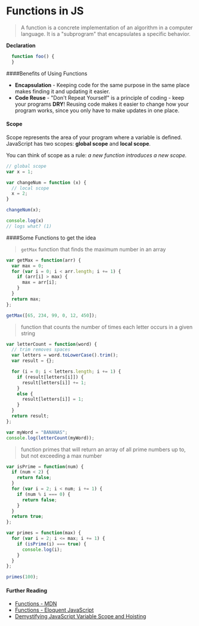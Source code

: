 

Functions in JS
=======
>A function is a concrete implementation of an algorithm in a computer language. It is a "subprogram" that encapsulates a specific behavior.


**Declaration**

```javascript
  function foo() {
  }
```

####Benefits of Using Functions

* **Encapsulation** - Keeping code for the same purpose in the same place makes finding it and updating it easier.
* **Code Reuse** - "Don't Repeat Yourself" is a principle of coding - keep your programs **DRY**! Reusing code makes it easier to change how your program works, since you only have to make updates in one place. 

#### Scope

Scope represents the area of your program where a variable is defined. JavaScript has two scopes: **global scope** and **local scope**.

You can think of scope as a rule: *a new function introduces a new scope.*

```js
// global scope
var x = 1;

var changeNum = function (x) {
  // local scope
  x = 2;
}

changeNum(x);

console.log(x)
// logs what? (1)

```

####Some Functions to get the idea

> `getMax` function that finds the maximum number in an array
```javascript
var getMax = function(arr) {
  var max = 0;
  for (var i = 0; i < arr.length; i += 1) {
    if (arr[i] > max) {
      max = arr[i];
    }
  }
  return max;
};

getMax([65, 234, 99, 0, 12, 450]);
```

> function that counts the number of times each letter occurs in a given string

```javascript
var letterCount = function(word) {
  // trim removes spaces
  var letters = word.toLowerCase().trim();
  var result = {};

  for (i = 0; i < letters.length; i += 1) {
    if (result[letters[i]]) {
      result[letters[i]] += 1;
    }
    else {
      result[letters[i]] = 1;
    }
  }
  return result;
};

var myWord = "BANANAS";
console.log(letterCount(myWord));
```

>function primes that will return an array of all prime numbers up to, but not exceeding a max number

```javascript
var isPrime = function(num) {
  if (num < 2) {
    return false;
  }
  for (var i = 2; i < num; i += 1) {
    if (num % i === 0) {
      return false;
    }
  }
  return true;
};

var primes = function(max) {
  for (var i = 2; i <= max; i += 1) {
    if (isPrime(i) === true) {
      console.log(i);
    }
  }
};

primes(100);
```
#### Further Reading

* [Functions - MDN](https://developer.mozilla.org/en-US/docs/Web/JavaScript/Reference/Functions)
* [Functions - Eloquent JavaScript](http://eloquentjavascript.net/03_functions.html)
* [Demystifying JavaScript Variable Scope and Hoisting](http://www.sitepoint.com/demystifying-javascript-variable-scope-hoisting)